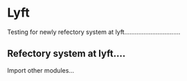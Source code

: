 # Lyft
Testing for newly refectory system at lyft................................


## Refectory system at lyft....

Import other modules...
